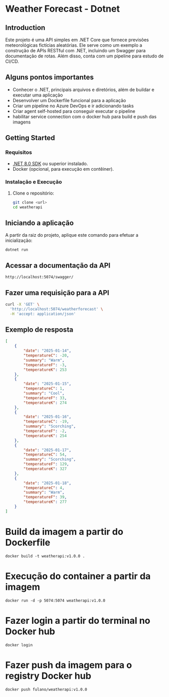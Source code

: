 # Weather Forecast - Dotnet

## Introduction

Este projeto é uma API simples em .NET Core que fornece previsões meteorológicas fictícias aleatórias. Ele serve como um exemplo a construção de APIs RESTful com .NET, incluindo um Swagger para documentação de rotas. Além disso, conta com um pipeline para estudo de CI/CD.

## Alguns pontos importantes

-   Conhecer o .NET, principais arquivos e diretórios, além de buildar e executar uma aplicação
-   Desenvolver um Dockerfile funcional para a aplicação
-   Criar um pipeline no Azure DevOps e ir adicionando tasks
-   Criar agent self-hosted para conseguir executar o pipeline
-   habilitar service connection com o docker hub para build e push das imagens

## Getting Started

### Requisitos

-   [.NET 8.0 SDK](https://dotnet.microsoft.com/download/dotnet/8.0) ou superior instalado.
-   Docker (opcional, para execução em contêiner).

### Instalação e Execução

1. Clone o repositório:
    ```bash
    git clone <url>
    cd weatherapi
    ```

## Iniciando a aplicação

A partir da raiz do projeto, aplique este comando para efetuar a inicialização:

```
dotnet run
```

## Acessar a documentação da API

```
http://localhost:5074/swagger/
```

## Fazer uma requisição para a API

```bash
curl -X 'GET' \
  'http://localhost:5074/weatherforecast' \
  -H 'accept: application/json'
```

## Exemplo de resposta

```json
[
    {
        "date": "2025-01-14",
        "temperatureC": -20,
        "summary": "Warm",
        "temperatureF": -3,
        "temperatureK": 253
    },
    {
        "date": "2025-01-15",
        "temperatureC": 1,
        "summary": "Cool",
        "temperatureF": 33,
        "temperatureK": 274
    },
    {
        "date": "2025-01-16",
        "temperatureC": -19,
        "summary": "Scorching",
        "temperatureF": -2,
        "temperatureK": 254
    },
    {
        "date": "2025-01-17",
        "temperatureC": 54,
        "summary": "Scorching",
        "temperatureF": 129,
        "temperatureK": 327
    },
    {
        "date": "2025-01-18",
        "temperatureC": 4,
        "summary": "Warm",
        "temperatureF": 39,
        "temperatureK": 277
    }
]
```

# Build da imagem a partir do Dockerfile

```
docker build -t weatherapi:v1.0.0 .
```

# Execução do container a partir da imagem

```
docker run -d -p 5074:5074 weatherapi:v1.0.0
```

# Fazer login a partir do terminal no Docker hub

```
docker login
```

# Fazer push da imagem para o registry Docker hub

```
docker push fulano/weatherapi:v1.0.0
```
